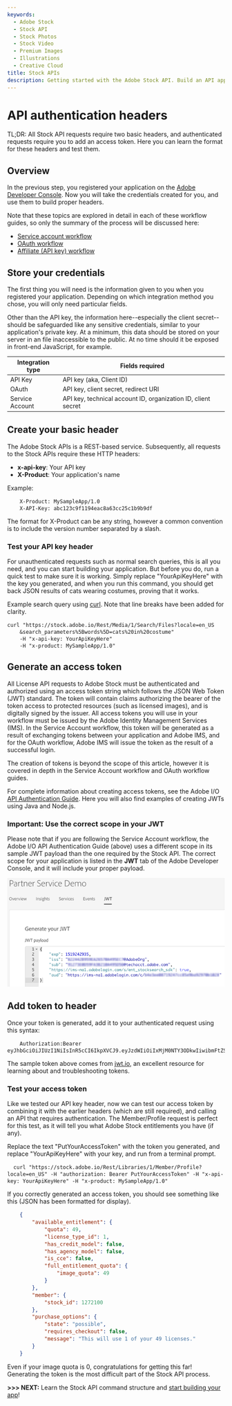 ```yaml
---
keywords:
  - Adobe Stock
  - Stock API
  - Stock Photos
  - Stock Video
  - Premium Images
  - Illustrations
  - Creative Cloud 
title: Stock APIs
description: Getting started with the Adobe Stock API. Build an API application to access millions of royalty-free stock images, photos, graphics, vectors, video footage, illustrations, templates, 3d assets, editorial assets and high-quality premium content.
---
```


# API authentication headers

<InlineAlert variant="success" slots="text"/>
TL;DR: All Stock API requests require two basic headers, and authenticated requests require you to add an access token. Here you can learn the format for these headers and test them.

## Overview

In the previous step, you registered your application on the [Adobe Developer Console](https://developer.adobe.com/console). Now you will take the credentials created for you, and use them to build proper headers.

Note that these topics are explored in detail in each of these workflow guides, so only the summary of the process will be discussed here:

*   [Service account workflow](07-workflow-guides.md)
*   [OAuth workflow](07-workflow-guides.md)
*   [Affiliate (API key) workflow](07-workflow-guides.md)

## Store your credentials

The first thing you will need is the information given to you when you registered your application. Depending on which integration method you chose, you will only need particular fields.

Other than the API key, the information here--especially the client secret--should be safeguarded like any sensitive credentials, similar to your application's private key. At a minimum, this data should be stored on your server in an file inaccessible to the public. At no time should it be exposed in front-end JavaScript, for example.

| **Integration type** | **Fields required** |
|----|----|
| API Key | API key (aka, Client ID) |
| OAuth | API key, client secret, redirect URI |
| Service Account | API key, technical account ID, organization ID, client secret |

## Create your basic header

The Adobe Stock APIs is a REST-based service. Subsequently, all requests to the Stock APIs require these HTTP headers:

*   **x-api-key**: Your API key
*   **X-Product**: Your application's name

Example:

```shell
    X-Product: MySampleApp/1.0
    X-API-Key: abc123c9f1194eac8a63cc25c1b9b9df
```

The format for X-Product can be any string, however a common convention is to include the version number separated by a slash.

### Test your API key header

For unauthenticated requests such as normal search queries, this is all you need, and you can start building your application. But before you do, run a quick test to make sure it is working. Simply replace "YourApiKeyHere" with the key you generated, and when you run this command, you should get back JSON results of cats wearing costumes, proving that it works.

Example search query using [curl](https://curl.haxx.se/). Note that line breaks have been added for clarity.

```shell
curl "https://stock.adobe.io/Rest/Media/1/Search/Files?locale=en_US
    &search_parameters%5Bwords%5D=cats%20in%20costume" 
    -H "x-api-key: YourApiKeyHere" 
    -H "x-product: MySampleApp/1.0"
```

## Generate an access token

All License API requests to Adobe Stock must be authenticated and authorized using an access token string which follows the JSON Web Token (JWT) standard. The token will contain claims authorizing the bearer of the token access to protected resources (such as licensed images), and is digitally signed by the issuer. All access tokens you will use in your workflow must be issued by the Adobe Identity Management Services (IMS). In the Service Account workflow, this token will be generated as a result of exchanging tokens between your application and Adobe IMS, and for the OAuth workflow, Adobe IMS will issue the token as the result of a successful login.

The creation of tokens is beyond the scope of this article, however it is covered in depth in the Service Account workflow and OAuth workflow guides.

For complete information about creating access tokens, see the Adobe I/O [API Authentication Guide](https://developer.adobe.com/developer-console/docs/guides/authentication/). Here you will also find examples of creating JWTs using Java and Node.js.

<a id="important-use-the-correct-scope-in-your-jwt"></a>

### Important: Use the correct scope in your JWT

Please note that if you are following the Service Account workflow, the Adobe I/O API Authentication Guide (above) uses a different scope in its sample JWT payload than the one required by the Stock API. The correct scope for your application is listed in the **JWT** tab of the Adobe Developer Console, and it will include your proper payload.

![JWT tab of Service Account integration](./io_jwt-tab.png)

## Add token to header

Once your token is generated, add it to your authenticated request using this syntax:

        Authorization:Bearer eyJhbGciOiJIUzI1NiIsInR5cCI6IkpXVCJ9.eyJzdWIiOiIxMjM0NTY3ODkwIiwibmFtZSI6IkpvaG4gRG9lIiwiYWRtaW4iOnRydWV9.TJVA95OrM7E2cBab30RMHrHDcEfxjoYZgeFONFh7HgQ

The sample token above comes from [jwt.io](https://jwt.io/), an excellent resource for learning about and troubleshooting tokens.

### Test your access token

Like we tested our API key header, now we can test our access token by combining it with the earlier headers (which are still required), and calling an API that requires authentication. The Member/Profile request is perfect for this test, as it will tell you what Adobe Stock entitlements you have (if any).

Replace the text "PutYourAccessToken" with the token you generated, and replace "YourApiKeyHere" with your key, and run from a terminal prompt.

```shell
  curl "https://stock.adobe.io/Rest/Libraries/1/Member/Profile?locale=en_US" -H "authorization: Bearer PutYourAccessToken" -H "x-api-key: YourApiKeyHere" -H "x-product: MySampleApp/1.0"
```

If you correctly generated an access token, you should see something like this (JSON has been formatted for display).

```json
    {
        "available_entitlement": {
            "quota": 49,
            "license_type_id": 1,
            "has_credit_model": false,
            "has_agency_model": false,
            "is_cce": false,
            "full_entitlement_quota": {
                "image_quota": 49
            }
        },
        "member": {
            "stock_id": 1272100
        },
        "purchase_options": {
            "state": "possible",
            "requires_checkout": false,
            "message": "This will use 1 of your 49 licenses."
        }
    }
```

Even if your image quota is 0, congratulations for getting this far! Generating the token is the most difficult part of the Stock API process.

**&gt;&gt;&gt; NEXT:** Learn the Stock API command structure and  [start building your app](./04-creating-apps.md)!

